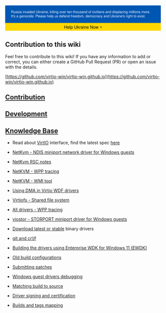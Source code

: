 [![Stand With Ukraine](https://raw.githubusercontent.com/vshymanskyy/StandWithUkraine/main/banner2-direct.svg)](https://savelife.in.ua/en/)

## Contribution to this wiki

Feel free to contribute to this wiki! If you have any information to add or correct, you can either create a GitHub Pull Request (PR) or open an issue with the details.

[https://github.com/virtio-win/virtio-win.github.io](https://github.com/virtio-win/virtio-win.github.io)

## [Contribution](https://virtio-win.github.io/Contribution)

## [Development](https://virtio-win.github.io/Development)

## [Knowledge Base](https://virtio-win.github.io/Knowledge-Base)

* Read about [VirtIO](https://github.com/rustyrussell/virtio-spec) interface, find the latest spec [here](https://docs.oasis-open.org/virtio/virtio/v1.3/virtio-v1.3.html)

* [NetKvm - NDIS miniport network driver for Windows guests](http://www.linux-kvm.org/page/WindowsGuestDrivers/kvmnet)

* [NetKvm RSC notes](https://virtio-win.github.io/Knowledge-Base/netkvm-RSC-(receive-segment-coalescing)-feature)

* [NetKVM - WPP tracing](https://github.com/virtio-win/kvm-guest-drivers-windows/blob/master/NetKVM/Documentation/Tracing.md)

* [NetKVM - WMI tool](https://virtio-win.github.io/Knowledge-Base/NetKVM-WMI-interface-(netkvm-wmi.cmd))

* [Using DMA in Virtio WDF drivers](https://virtio-win.github.io/Development/Using-DMA-in-Virtio-Wdf-drivers)

* [Virtiofs - Shared file system](https://virtio-win.github.io/Knowledge-Base/Virtiofs:-Shared-file-system)

* [All drivers - WPP tracing](https://github.com/virtio-win/kvm-guest-drivers-windows/blob/master/Documentation/Tracing.md)

* [viostor - STORPORT miniport driver for Windows guests](http://www.linux-kvm.org/page/WindowsGuestDrivers/viostor)

* [Download latest or stable](https://docs.fedoraproject.org/en-US/quick-docs/creating-windows-virtual-machines-using-virtio-drivers/index.html) binary drivers

* [git and cr\lf](https://virtio-win.github.io/Development/git-and-cr%5Clf)

* [Building the drivers using Enterprise WDK for Windows 11 (EWDK)](https://virtio-win.github.io/Development/Building-the-drivers-using-Windows-11-24H2-EWDK)

* [Old build configurations](https://virtio-win.github.io/Development/Old-build-configurations)

* [Submitting patches](https://virtio-win.github.io/Contribution/Submitting-patches)

* [Windows guest drivers debugging](http://www.slideshare.net/YanVugenfirer/windows-guestdebugging-kvmforum2012)

* [Matching build to source](https://virtio-win.github.io/Knowledge-Base/Matching-build-to-source)

* [Driver signing and certification](https://virtio-win.github.io/Development/Driver-signing-and-certification)

* [Builds and tags mapping](https://virtio-win.github.io/Knowledge-Base/Builds-and-tags-mapping)
